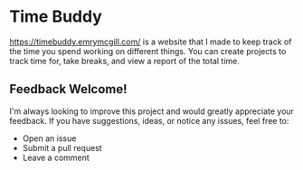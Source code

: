 # Time Buddy
https://timebuddy.emrymcgill.com/
is a website that I made to keep track of the time you spend working on different things. 
You can create projects to track time for, take breaks, and view a report of the total time.

## Feedback Welcome!
I'm always looking to improve this project and would greatly appreciate your feedback. If you have suggestions, ideas, or notice any issues, feel free to:

- Open an issue
- Submit a pull request
- Leave a comment
